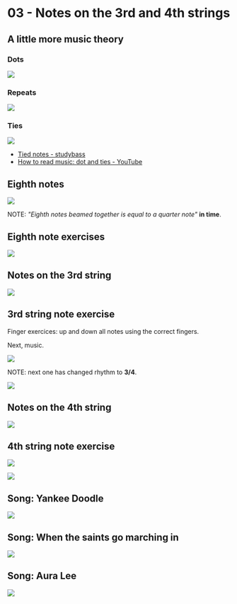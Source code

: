 # 03 - Notes on the 3rd and 4th strings

## A little more music theory

### Dots

![](.gitbook/assets/dots.png)

### Repeats

![](.gitbook/assets/repeats.png)

### Ties

![](.gitbook/assets/ties.png)

* [Tied notes - studybass](https://www.studybass.com/lessons/reading-music/tied-notes/)
* [How to read music: dot and ties - YouTube](https://www.youtube.com/watch?v=kgF1eCz7-rE)

## Eighth notes

![](.gitbook/assets/8thnotes.png)

NOTE: _"Eighth notes beamed together is equal to a quarter note"_ **in time**.

## Eighth note exercises

![](.gitbook/assets/8thnoteexercises.png)

## Notes on the 3rd string

![](.gitbook/assets/3rdstringnotes.png)

## 3rd string note exercise

Finger exercices: up and down all notes using the correct fingers.

Next, music.

![](.gitbook/assets/3rdstringexercises.png)

NOTE: next one has changed rhythm to **3/4**.

![](.gitbook/assets/3rdstringexercises2.png)

## Notes on the 4th string

![](.gitbook/assets/4thstringnotes.png)

## 4th string note exercise

![](.gitbook/assets/4thstringexercise1.png)

![](.gitbook/assets/4th-string-exercises.png)

## Song: Yankee Doodle

![](.gitbook/assets/yankeedoodle.png)

## Song: When the saints go marching in

![](.gitbook/assets/whenthesaints.png)

## Song: Aura Lee

![](.gitbook/assets/auralee.png)

